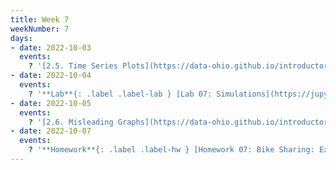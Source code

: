 ```yaml
---
title: Week 7
weekNumber: 7
days:
- date: 2022-10-03
  events:
    ? '[2.5. Time Series Plots](https://data-ohio.github.io/introductory-data-science/2/5/2_5_time_series.html)'
- date: 2022-10-04
  events:
    ? '**Lab**{: .label .label-lab } [Lab 07: Simulations](https://jupyterhub.academic.kube.ohio.edu/hub/user-redirect/git-pull?repo=https%3A%2F%2Fgithub.com%2Fdata-ohio%2FMATH2530_Fall22-23&urlpath=lab%2Ftree%2FMATH2530_Fall22-23%2Flab%2Flab07%2Flab07.ipynb&branch=main)'
- date: 2022-10-05
  events:
    ? '[2.6. Misleading Graphs](https://data-ohio.github.io/introductory-data-science/2/6/2_6_misleading.html)'
- date: 2022-10-07
  events:
    ? '**Homework**{: .label .label-hw } [Homework 07: Bike Sharing: Exploratory Data Analysis (EDA) and Visualization](https://jupyterhub.academic.kube.ohio.edu/hub/user-redirect/git-pull?repo=https%3A%2F%2Fgithub.com%2Fdata-ohio%2FMATH2530_Fall22-23&urlpath=lab%2Ftree%2FMATH2530_Fall22-23%2Fhw%2Fhw07%2Fhw07.ipynb&branch=main)'
---
```

